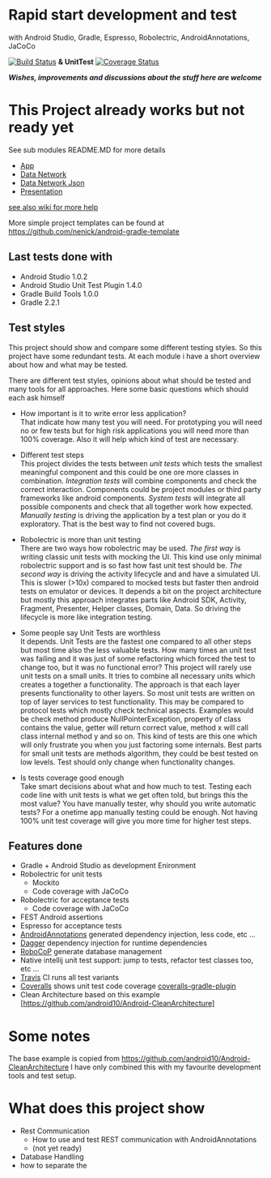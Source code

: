 
# Rapid start development and test
with Android Studio, Gradle, Espresso, Robolectric, AndroidAnnotations, JaCoCo

[![Build Status](https://travis-ci.org/nenick/AndroidAppDevelopment.svg)](https://travis-ci.org/nenick/AndroidAppDevelopment) **& UnitTest** [![Coverage Status](https://coveralls.io/repos/nenick/AndroidAppDevelopment/badge.png?branch=master)](https://coveralls.io/r/nenick/AndroidAppDevelopment?branch=master)

***Wishes, improvements and discussions about the stuff here are welcome***

# This Project already works but not ready yet

See sub modules README.MD for more details
* [App](https://github.com/nenick/AndroidAppDevelopment/tree/master/App)
* [Data Network](https://github.com/nenick/AndroidAppDevelopment/tree/master/DataNetwork)
* [Data Network Json](https://github.com/nenick/AndroidAppDevelopment/tree/master/DataNetworkJson)
* [Presentation](https://github.com/nenick/AndroidAppDevelopment/tree/master/Presentation)

[see also wiki for more help](https://github.com/nenick/AndroidAppDevelopment/wiki)

More simple project templates can be found at https://github.com/nenick/android-gradle-template

## Last tests done with

* Android Studio 1.0.2
* Android Studio Unit Test Plugin 1.4.0
* Gradle Build Tools 1.0.0
* Gradle 2.2.1

## Test styles

This project should show and compare some different testing styles. So this project have some
redundant tests. At each module i have a short overview about how and what may be tested.

There are different test styles, opinions about what should be tested and
many tools for all approaches. Here some basic questions which should each ask himself

* How important is it to write error less application? <br>
  That indicate how many test you will need. For prototyping you will need no or few tests but for
  high risk applications you will need more than 100% coverage. Also it will help which kind of
  test are necessary.

* Different test steps <br>
  This project divides the tests between *unit tests* which tests the smallest meaningful component
  and this could be one ore more classes in combination. *Integration tests* will combine components
  and check the correct interaction. Components could be project modules or third party frameworks
  like android components. *System tests* will integrate all possible components and check that all
  together work how expected. *Manually testing* is driving the application by a test plan or
  you do it exploratory. That is the best way to find not covered bugs.

* Robolectric is more than unit testing <br>
  There are two ways how robolectric may be used. *The first way* is writing classic unit tests with
  mocking the UI. This kind use only minimal robolectric support and is so fast how fast unit test
  should be.
  *The second way* is driving the activity lifecycle and and have a simulated UI. This is
  slower (>10x) compared to mocked tests but faster then android tests on emulator or devices. It
  depends a bit on the project architecture but mostly this approach integrates parts like
  Android SDK, Activity, Fragment, Presenter, Helper classes, Domain, Data. So driving the
  lifecycle is more like integration testing.

* Some people say Unit Tests are worthless <br>
  It depends. Unit Tests are the fastest one compared to all other steps but most time also the
  less valuable tests. How many times an unit test was failing and it was just of some refactoring
  which forced the test to change too, but it was no functional error? This project will rarely
  use unit tests on a small units. It tries to combine all necessary units which creates a
  together a functionality. The approach is that each layer presents functionality to other layers.
  So most unit tests are written on top of layer services to test functionality. This may be
  compared to protocol tests which mostly check technical aspects. Examples would be check method produce
  NullPointerException, property of class contains the value, getter will return correct value,
  method x will call class internal method y and so on. This kind of tests are this one which
  will only frustrate you when you just factoring some internals. Best parts for small unit tests
  are methods algorithm, they could be best tested on low levels. Test should only change when
  functionality changes.

* Is tests coverage good enough <br>
  Take smart decisions about what and how much to test. Testing each code line with unit tests is
  what we get often told, but brings this the most value? You have manually tester, why should you
  write automatic tests? For a onetime app manually testing could be enough. Not having 100%
  unit test coverage will give you more time for higher test steps.

## Features done

* Gradle + Android Studio as development Enironment
* Robolectric for unit tests
    * Mockito
    * Code coverage with JaCoCo
* Robolectric for acceptance tests
    * Code coverage with JaCoCo
* FEST Android assertions
* Espresso for acceptance tests
* [AndroidAnnotations](http://androidannotations.org/) generated dependency injection, less code, etc ...
* [Dagger](http://square.github.io/dagger/) dependency injection for runtime dependencies
* [RoboCoP](https://github.com/mediarain/RoboCoP) generate database management
* Native intellij unit test support: jump to tests, refactor test classes too, etc ...
* [Travis](https://travis-ci.org/) CI runs all test variants
* [Coveralls](https://coveralls.io/) shows unit test code coverage [coveralls-gradle-plugin](https://github.com/kt3k/coveralls-gradle-plugin)
* Clean Architecture based on this example [https://github.com/android10/Android-CleanArchitecture]

# Some notes

The base example is copied from https://github.com/android10/Android-CleanArchitecture I have only combined this with my favourite development tools and test setup.

# What does this project show

* Rest Communication <br>
    * How to use and test REST communication with AndroidAnnotations
    * (not yet ready)
* Database Handling
* how to separate the
